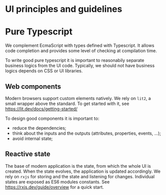 # UI principles and guidelines


# Pure Typescript

We complement EcmaScript with types defined with Typescript. It allows code completion and provides some level of checking at compilation time.

To write good pure typescript it is important to reasonabily separate business logics from the UI code.
Typically, we should not have business logics depends on CSS or UI libraries.


## Web components

Modern browsers support custom elements natively. We rely on `lit2`, a small wrapper above the standard.
To get started with it, see https://lit.dev/docs/getting-started/

To design good components it is important to:
- reduce the dependencies;
- think about the inputs and the outputs (attributes, properties, events, ...);
- avoid internal state;


## Reactive state

The base of modern application is the state, from which the whole UI is created. When the state evolves, the application is updated accordingly. We rely on `rxjs` for storing and the state and listening for changes.
Individual states are exposed as ES6 modules constants. See https://rxjs.dev/guide/overview for a quick start.
